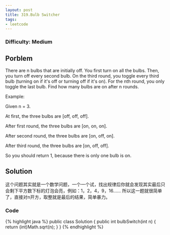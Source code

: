 ```yaml
---
layout: post
title: 319.Bulb Switcher
tags:
- leetcode
---
```

### Difficulty: Medium

## Porblem

There are n bulbs that are initially off. You first turn on all the bulbs. Then, you turn off every second bulb. On the third round, you toggle every third bulb (turning on if it's off or turning off if it's on). For the nth round, you only toggle the last bulb. Find how many bulbs are on after n rounds.

Example:

Given n = 3. 

At first, the three bulbs are [off, off, off].

After first round, the three bulbs are [on, on, on].

After second round, the three bulbs are [on, off, on].

After third round, the three bulbs are [on, off, off]. 

So you should return 1, because there is only one bulb is on.


## Solution

这个问题其实就是一个数学问题，一个一个试，找出规律后你就会发现其实最后只会剩下平方数下标的灯泡会亮，例如：1，2，4，9，16...... 所以这一题就很简单了，直接对n开方，取整就是最后的结果，简单暴力。

### Code

{% highlight java %}
public class Solution {
    public int bulbSwitch(int n) {
        return (int)Math.sqrt(n);
    }
}
{% endhighlight %}
